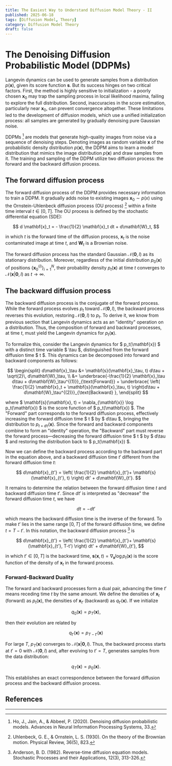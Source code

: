 ```yaml
---
title: The Easiest Way to Understand Diffusion Model Theory - II
published: 2025-06-18
tags: [Diffusion Model, Theory]
category: Diffusion Model Theory
draft: false
---
```

# The Denoising Diffusion Probabilistic Model (DDPMs)

Langevin dynamics can be used to generate samples from a distribution $p(\mathbf{x})$, given its score function $\mathbf{s}$. But its success hinges on two critical factors. First, the method is highly sensitive to initialization - a poorly chosen $\mathbf{x}_0$ may trap the sampling process in local likelihood maxima, failing to explore the full distribution. Second, inaccuracies in the score estimation, particularly near $\mathbf{x}_0$, can prevent convergence altogether. These limitations led to the development of diffusion models, which use a unified initialization process: all samples are generated by gradually denoising pure Gaussian noise.  

DDPMs [^Ho2020DenoisingDP] are models that generate high-quality images from noise via a sequence of denoising steps. Denoting images as random variable $\mathbf{x}$ of the probabilistic density distribution $p(\mathbf{x})$, the DDPM aims to learn a model distribution that mimics the image distribution $p(\mathbf{x})$ and draw samples from it. The training and sampling of the DDPM utilize two diffusion process: the forward and the backward diffusion process. 


## The forward diffusion process

The forward diffusion process of the DDPM provides necessary information to train a DDPM. It gradually adds noise to existing images $\mathbf{x}_0 \sim p(x)$ using the Ornstein-Uhlenbeck diffusion process (OU process) [^Uhlenbeck1930OnTT] within a finite time interval $t\in [0,T]$. The OU process is defined by the stochastic differential equation (SDE):

$$
d \mathbf{x}_t = - \frac{1}{2} \mathbf{x}_t dt + d\mathbf{W}_t,
$$

in which $t$ is the forward time of the diffusion process, $\mathbf{x}_t$ is the noise contaminated image at time $t$, and $\mathbf{W}_t$ is a Brownian noise.

The forward diffusion process has the standard Gaussian $\mathcal{N}(\mathbf{0},I)$ as its stationary distribution. Moreover, regardless of the initial distribution $p_0(\mathbf{x})$ of positions $\{\mathbf{x}_0^{(i)}\}_{i=1}^N$, their probability density $p_t(\mathbf{x})$ at time $t$ converges to $\mathcal{N}(\mathbf{x}| \mathbf{0}, I)$ as $t \to \infty$.  


## The backward diffusion process

The backward diffusion process is the conjugate of the forward process. While the forward process evolves $p_t$ toward $\mathcal{N}(\mathbf{0},I)$, the backward process reverses this evolution, restoring $\mathcal{N}(\mathbf{0},I)$ to $p_t$. To derive it, we know from previous section that Langevin dynamics acts as an "identity" operation on a distribution. Thus, the composition of forward and backward processes, at time $t$, must yield the Langevin dynamics for $p_t(\mathbf{x})$.

To formalize this, consider the Langevin dynamics for $ p_t(\mathbf{x}) $ with a distinct time variable $ \tau $, distinguished from the forward diffusion time $ t $. This dynamics can be decomposed into forward and backward components as follows:  

$$
\begin{split}  
d\mathbf{x}_\tau &= \mathbf{s}(\mathbf{x}_\tau, t) d\tau + \sqrt{2}\, d\mathbf{W}_\tau, \\
&= \underbrace{-\frac{1}{2} \mathbf{x}_\tau d\tau + d\mathbf{W}_\tau^{(1)}}_{\text{Forward}} + \underbrace{ \left( \frac{1}{2} \mathbf{x}_t + \mathbf{s}(\mathbf{x}_\tau, t) \right)d\tau + d\mathbf{W}_\tau^{(2)}}_{\text{Backward} },  
\end{split}  
$$

where $ \mathbf{s}(\mathbf{x}, t) = \nabla_{\mathbf{x}} \log p_t(\mathbf{x}) $ is the score function of $ p_t(\mathbf{x}) $. The "Forward" part corresponds to the forward diffusion process, effectively increasing the forward diffusion time $ t $ by $ d\tau $, bringing the distribution to $p_{t + d\tau}(\mathbf{x})$. Since the forward and backward components combine to form an "identity" operation, the "Backward" part must reverse the forward process—decreasing the forward diffusion time $ t $ by $ d\tau $ and restoring the distribution back to $ p_t(\mathbf{x}) $.

Now we can define the backward process according to the backward part in the equation above, and a backward diffusion time $t'$ different from the forward diffusion time $t$:

$$
d\mathbf{x}_{t'} = \left( \frac{1}{2} \mathbf{x}_{t'}+ \mathbf{s}(\mathbf{x}_{t'}, t) \right) dt' + d\mathbf{W}_{t'}.
$$

It remains to determine the relation between the forward diffusion time $t$ and backward diffusion time $t'$. Since $dt'$ is interpreted as "decrease" the forward diffusion time $t$, we have 

$$
dt = -dt'
$$

which means the backward diffusion time is the inverse of the forward. To make $t'$ lies in the same range $[0, T]$ of the forward diffusion time, we define $t = T - t'$. In this notation, the backward diffusion process [^Anderson1982ReversetimeDE] is

$$
d\mathbf{x}_{t'} = \left( \frac{1}{2} \mathbf{x}_{t'}+ \mathbf{s}(\mathbf{x}_{t'}, T-t') \right) dt' + d\mathbf{W}_{t'},
$$

in which $t' \in [0,T]$ is the backward time, $\mathbf{s}(\mathbf{x}, t) = \nabla_{\mathbf{x}} \log p_t(\mathbf{x})$ is the score function of the density of $\mathbf{x}_{t}$ in the forward process.

### Forward-Backward Duality

The forward and backward processes form a dual pair, advancing the time $t'$ means receding time $t$ by the same amount. We define the densities of $\mathbf{x}_t$ (forward) as $p_t(\mathbf{x})$, the densities of $\mathbf{x}_{t'}$ (backward) as $q_{t'}(\mathbf{x})$. If we initialize

$$
q_0(\mathbf{x}) = p_T(\mathbf{x}),  
$$

then their evolution are related by  

$$
q_{t'}(\mathbf{x}) = p_{T-t'}(\mathbf{x}) 
$$

For large $T$, $p_T(\mathbf{x})$ converges to $\mathcal{N}(\mathbf{x}|\mathbf{0},I)$. Thus, the backward process starts at $t'=0$ with $\mathcal{N}(\mathbf{0},I)$ and, after evolving to $t'=T$, generates samples from the data distribution:  

$$
q_T(\mathbf{x}) = p_0(\mathbf{x}).  
$$

This establishes an exact correspondence between the forward diffusion process and the backward diffusion process.
## References

[^Ho2020DenoisingDP]: Ho, J., Jain, A., & Abbeel, P. (2020). Denoising diffusion probabilistic models. Advances in Neural Information Processing Systems, 33.
[^Uhlenbeck1930OnTT]: Uhlenbeck, G. E., & Ornstein, L. S. (1930). On the theory of the Brownian motion. Physical Review, 36(5), 823.
[^Anderson1982ReversetimeDE]: Anderson, B. D. (1982). Reverse-time diffusion equation models. Stochastic Processes and their Applications, 12(3), 313-326.

---

